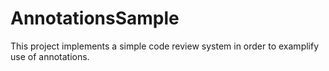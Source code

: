 # AnnotationsSample

This project implements a simple code review system in order to examplify use of annotations.
